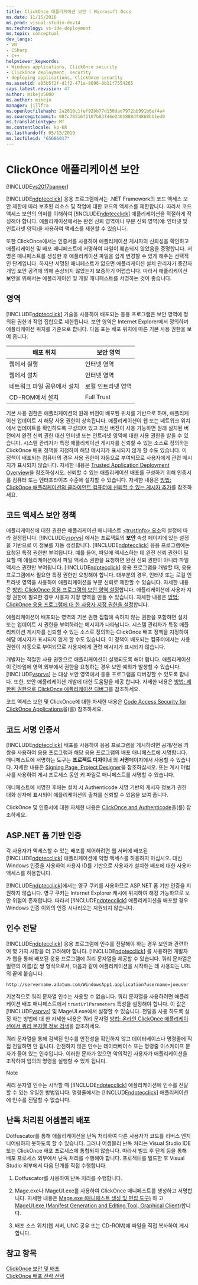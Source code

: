 ```yaml
---
title: ClickOnce 애플리케이션 보안 | Microsoft Docs
ms.date: 11/15/2016
ms.prod: visual-studio-dev14
ms.technology: vs-ide-deployment
ms.topic: conceptual
dev_langs:
- VB
- CSharp
- C++
helpviewer_keywords:
- Windows applications, ClickOnce security
- ClickOnce deployment, security
- deploying applications, ClickOnce security
ms.assetid: a05b5f2f-d1f2-471a-8096-8b11f7554265
caps.latest.revision: 47
author: mikejo5000
ms.author: mikejo
manager: jillfra
ms.openlocfilehash: 2a2610c1fef92bb77d150dad7972bb991b6ef4a4
ms.sourcegitcommit: 08fc78516f1107b83f46e2401888df4868bb1e40
ms.translationtype: MT
ms.contentlocale: ko-KR
ms.lasthandoff: 05/15/2019
ms.locfileid: "65686017"
---
```

# <a name="securing-clickonce-applications"></a>ClickOnce 애플리케이션 보안
[!INCLUDE[vs2017banner](../includes/vs2017banner.md)]

[!INCLUDE[ndptecclick](../includes/ndptecclick-md.md)] 응용 프로그램에서는 .NET Framework의 코드 액세스 보안 제한에 따라 보호된 리소스 및 작업에 대한 코드의 액세스를 제한합니다. 따라서 코드 액세스 보안의 의미를 이해하여 [!INCLUDE[ndptecclick](../includes/ndptecclick-md.md)] 애플리케이션을 적절하게 작성해야 합니다. 애플리케이션에서는 완전 신뢰 영역이나 부분 신뢰 영역(예: 인터넷 및 인트라넷 영역)을 사용하여 액세스를 제한할 수 있습니다.  
  
 또한 ClickOnce에서는 인증서를 사용하여 애플리케이션 게시자의 신뢰성을 확인하고 애플리케이션 및 배포 매니페스트에 서명하여 파일이 훼손되지 않았음을 증명합니다. 서명은 매니페스트를 생성한 후 애플리케이션 파일을 쉽게 변경할 수 있게 해주는 선택적인 단계입니다. 하지만 서명된 매니페스트가 없으면 애플리케이션 설치 관리자가 중간자 개입 보안 공격에 의해 손상되지 않았는지 보증하기 어렵습니다. 따라서 애플리케이션 보안을 위해서는 애플리케이션 및 개발 매니페스트를 서명하는 것이 좋습니다.  
  
## <a name="zones"></a>영역  
 [!INCLUDE[ndptecclick](../includes/ndptecclick-md.md)] 기술을 사용하여 배포되는 응용 프로그램은 보안 영역에 정의된 권한과 작업 집합으로 제한됩니다. 보안 영역은 Internet Explorer에서 정의하며 애플리케이션 위치를 기준으로 합니다. 다음 표는 배포 위치에 따른 기본 사용 권한을 보여 줍니다.  
  
|배포 위치|보안 영역|  
|-------------------------|-------------------|  
|웹에서 실행|인터넷 영역|  
|웹에서 설치|인터넷 영역|  
|네트워크 파일 공유에서 설치|로컬 인트라넷 영역|  
|CD-ROM에서 설치|Full Trust|  
  
 기본 사용 권한은 애플리케이션의 원래 버전이 배포된 위치를 기반으로 하며, 애플리케이션 업데이트 시 해당 사용 권한이 상속됩니다. 애플리케이션이 웹 또는 네트워크 위치에서 업데이트를 확인하도록 구성되어 있고 최신 버전이 사용 가능하면 원래 설치된 버전에서 완전 신뢰 권한 대신 인터넷 또는 인트라넷 영역에 대한 사용 권한을 받을 수 있습니다. 시스템 관리자가 특정 애플리케이션 게시자를 신뢰할 수 있는 소스로 정의하는 ClickOnce 배포 정책을 지정하여 해당 메시지가 표시되지 않게 할 수도 있습니다. 이 정책이 배포되는 컴퓨터의 경우 사용 권한이 자동으로 부여되므로 사용자에게 관련 메시지가 표시되지 않습니다. 자세한 내용은 [Trusted Application Deployment Overview](../deployment/trusted-application-deployment-overview.md)을 참조하십시오. 신뢰할 수 있는 애플리케이션 배포를 구성하기 위해 인증서를 컴퓨터 또는 엔터프라이즈 수준에 설치할 수 있습니다. 자세한 내용은 [방법: ClickOnce 애플리케이션의 클라이언트 컴퓨터에 신뢰할 수 있는 게시자 추가](../deployment/how-to-add-a-trusted-publisher-to-a-client-computer-for-clickonce-applications.md)를 참조하세요.  
  
## <a name="code-access-security-policies"></a>코드 액세스 보안 정책  
 애플리케이션에 대한 권한은 애플리케이션 매니페스트 [\<trustInfo> 요소](../deployment/trustinfo-element-clickonce-application.md)의 설정에 따라 결정됩니다. [!INCLUDE[vsprvs](../includes/vsprvs-md.md)] 에서는 프로젝트의 **보안** 속성 페이지에 있는 설정을 기반으로 이 정보를 자동 생성합니다. [!INCLUDE[ndptecclick](../includes/ndptecclick-md.md)] 응용 프로그램에는 요청된 특정 권한만 부여됩니다. 예를 들어, 파일에 액세스하는 데 완전 신뢰 권한이 필요할 때 애플리케이션에서 파일 액세스 권한을 요청하면 완전 신뢰 권한이 아니라 파일 액세스 권한만 부여됩니다. [!INCLUDE[ndptecclick](../includes/ndptecclick-md.md)] 응용 프로그램을 개발할 때, 응용 프로그램에서 필요한 특정 권한만 요청해야 합니다. 대부분의 경우, 인터넷 또는 로컬 인트라넷 영역을 사용하여 애플리케이션을 부분 신뢰로 제한할 수 있습니다. 자세한 내용은 [방법: ClickOnce 응용 프로그램의 보안 영역 설정](../deployment/how-to-set-a-security-zone-for-a-clickonce-application.md)합니다. 애플리케이션에 사용자 지정 권한이 필요한 경우 사용자 지정 영역을 만들 수 있습니다. 자세한 내용은 [방법: ClickOnce 응용 프로그램에 대 한 사용자 지정 권한을 설정](../deployment/how-to-set-custom-permissions-for-a-clickonce-application.md)합니다.  
  
 애플리케이션이 배포되는 영역의 기본 권한 집합에 속하지 않는 권한을 포함하면 설치 또는 업데이트 시 권한을 부여하라는 메시지가 나타납니다. 시스템 관리자가 특정 애플리케이션 게시자를 신뢰할 수 있는 소스로 정의하는 ClickOnce 배포 정책을 지정하여 해당 메시지가 표시되지 않게 할 수도 있습니다. 이 정책이 배포되는 컴퓨터에서는 사용 권한이 자동으로 부여되므로 사용자에게 관련 메시지가 표시되지 않습니다.  
  
 개발자는 적절한 사용 권한으로 애플리케이션이 실행되도록 해야 합니다. 애플리케이션이 런타임에 영역 외부에서 권한을 요청하는 경우 보안 예외가 발생할 수 있습니다. [!INCLUDE[vsprvs](../includes/vsprvs-md.md)] 는 대상 보안 영역에서 응용 프로그램을 디버깅할 수 있도록 합니다. 또한, 보안 애플리케이션 개발에 대한 도움말을 제공 합니다. 자세한 내용은 [방법: 제한된 권한으로 ClickOnce 애플리케이션 디버그](../deployment/how-to-debug-a-clickonce-application-with-restricted-permissions.md)를 참조하세요.  
  
 코드 액세스 보안 및 ClickOnce에 대한 자세한 내용은 [Code Access Security for ClickOnce Applications](../deployment/code-access-security-for-clickonce-applications.md)을(를) 참조하세요.  
  
## <a name="code-signing-certificates"></a>코드 서명 인증서  
 [!INCLUDE[ndptecclick](../includes/ndptecclick-md.md)] 배포를 사용하여 응용 프로그램을 게시하려면 공개/전용 키 쌍을 사용하여 응용 프로그램과 해당 응용 프로그램의 배포 매니페스트에 서명합니다. 매니페스트에 서명하는 도구는 **프로젝트 디자이너** 의 **서명**페이지에서 사용할 수 있습니다. 자세한 내용은 [Signing Page, Project Designer](../ide/reference/signing-page-project-designer.md)을 참조하십시오. 또는 게시 마법사를 사용하여 게시 프로세스 동안 키 파일로 매니페스트를 서명할 수 있습니다.  
  
 매니페스트에 서명한 후에는 설치 시 Authenticode 서명 기반의 게시자 정보가 권한 대화 상자에 표시되어 애플리케이션의 출처를 신뢰할 수 있음을 보여 줍니다.  
  
 ClickOnce 및 인증서에 대한 자세한 내용은 [ClickOnce and Authenticode](../deployment/clickonce-and-authenticode.md)을(를) 참조하세요.  
  
## <a name="aspnet-form-based-authentication"></a>ASP.NET 폼 기반 인증  
 각 사용자가 액세스할 수 있는 배포를 제어하려면 웹 서버에 배포된 [!INCLUDE[ndptecclick](../includes/ndptecclick-md.md)] 애플리케이션에 익명 액세스를 허용하지 마십시오. 대신 Windows 인증을 사용하여 사용자 ID를 기반으로 사용자가 설치한 배포에 대한 사용자 액세스를 허용합니다.  
  
 [!INCLUDE[ndptecclick](../includes/ndptecclick-md.md)]에서는 영구 쿠키를 사용하므로 ASP.NET 폼 기반 인증을 지원하지 않습니다. 영구 쿠키는 Internet Explorer 캐시에 위치하여 해킹 가능하므로 보안 위험이 존재합니다. 따라서 [!INCLUDE[ndptecclick](../includes/ndptecclick-md.md)] 애플리케이션을 배포할 경우 Windows 인증 이외의 인증 시나리오는 지원되지 않습니다.  
  
## <a name="passing-arguments"></a>인수 전달  
 [!INCLUDE[ndptecclick](../includes/ndptecclick-md.md)] 응용 프로그램에 인수를 전달해야 하는 경우 보안과 관련하여 몇 가지 사항을 더 고려해야 합니다. [!INCLUDE[ndptecclick](../includes/ndptecclick-md.md)] 를 사용하면 개발자가 웹을 통해 배포된 응용 프로그램에 쿼리 문자열을 제공할 수 있습니다. 쿼리 문자열은 일련의 이름/값 쌍 형식으로서, 다음과 같이 애플리케이션을 시작하는 데 사용되는 URL의 끝에 붙습니다.  
  
 `http://servername.adatum.com/WindowsApp1.application?username=joeuser`  
  
 기본적으로 쿼리 문자열 인수는 사용할 수 없습니다. 쿼리 문자열을 사용하려면 애플리케이션 배포 매니페스트에서 `trustUrlParameters` 특성을 설정해야 합니다. 이 값은 [!INCLUDE[vsprvs](../includes/vsprvs-md.md)] 및 MageUI.exe에서 설정할 수 있습니다. 전달을 사용 하도록 설정 하는 방법에 대 한 자세한 내용은 쿼리 문자열 [방법: 온라인 ClickOnce 애플리케이션에서 쿼리 문자열 정보 검색](../deployment/how-to-retrieve-query-string-information-in-an-online-clickonce-application.md)을 참조하세요.  
  
 쿼리 문자열을 통해 검색된 인수를 안전성을 확인하지 않고 데이터베이스나 명령줄에 직접 전달하면 안 됩니다. 안전하지 않은 인수는 데이터베이스 또는 명령줄 이스케이프 문자가 들어 있는 인수입니다. 이러한 문자가 있으면 악의적인 사용자가 애플리케이션을 조작하여 임의의 명령을 실행할 수 있게 됩니다.  
  
> [!NOTE]
> 쿼리 문자열 인수는 시작할 때 [!INCLUDE[ndptecclick](../includes/ndptecclick-md.md)] 애플리케이션에 인수를 전달할 수 있는 유일한 방법입니다. 명령줄에서는 [!INCLUDE[ndptecclick](../includes/ndptecclick-md.md)] 애플리케이션에 인수를 전달할 수 없습니다.  
  
## <a name="deploying-obfuscated-assemblies"></a>난독 처리된 어셈블리 배포  
 Dotfuscator를 통해 애플리케이션을 난독 처리하여 다른 사용자가 코드를 리버스 엔지니어링하지 못하도록 할 수 있습니다. 그러나 어셈블리 난독 처리는 Visual Studio IDE 또는 ClickOnce 배포 프로세스에 통합되지 않습니다. 따라서 빌드 후 단계 등을 통해 배포 프로세스 외부에서 난독 처리를 수행해야 합니다. 프로젝트를 빌드한 후 Visual Studio 외부에서 다음 단계를 직접 수행합니다.  
  
1. Dotfuscator를 사용하여 난독 처리를 수행합니다.  
  
2. Mage.exe나 MageUI.exe를 사용하여 ClickOnce 매니페스트를 생성하고 서명합니다. 자세한 내용은 [Mage.exe (매니페스트 생성 및 편집 도구)](https://msdn.microsoft.com/library/77dfe576-2962-407e-af13-82255df725a1) 하 고 [MageUI.exe (Manifest Generation and Editing Tool, Graphical Client)](https://msdn.microsoft.com/library/f9e130a6-8117-49c4-839c-c988f641dc14)합니다.  
  
3. 배포 소스 위치(웹 서버, UNC 공유 또는 CD-ROM)에 파일을 직접 복사하여 게시합니다.  
  
## <a name="see-also"></a>참고 항목  
 [ClickOnce 보안 및 배포](../deployment/clickonce-security-and-deployment.md)   
 [ClickOnce 배포 전략 선택](../deployment/choosing-a-clickonce-deployment-strategy.md)
